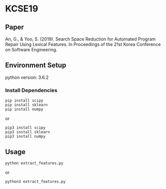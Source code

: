 # KCSE19

## Paper
An, G., & Yoo, S. (2019). Search Space Reduction for Automated Program Repair Using Lexical Features. In Proceedings of the 21st Korea Conference on Software Engineering.

## Environment Setup
python version: 3.6.2

### Install Dependencies
```
pip install scipy
pip install sklearn
pip install numpy
```

or

```
pip3 install scipy
pip3 install sklearn
pip3 install numpy
```

## Usage
```
python extract_features.py
```

or

```
python3 extract_features.py
```
